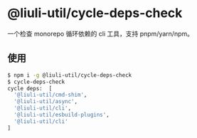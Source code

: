 # @liuli-util/cycle-deps-check

一个检查 monorepo 循环依赖的 cli 工具，支持 pnpm/yarn/npm。

## 使用

```sh
$ npm i -g @liuli-util/cycle-deps-check
$ cycle-deps-check
cycle deps:  [
  '@liuli-util/cmd-shim',
  '@liuli-util/async',
  '@liuli-util/cli',
  '@liuli-util/esbuild-plugins',
  '@liuli-util/cli'
]
```
